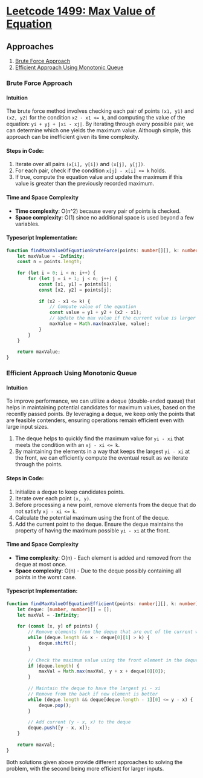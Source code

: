 # [Leetcode 1499: Max Value of Equation](https://leetcode.com/problems/max-value-of-equation/)

## Approaches

1. [Brute Force Approach](#brute-force-approach)
2. [Efficient Approach Using Monotonic Queue](#efficient-approach-using-monotonic-queue)

### Brute Force Approach

#### Intuition

The brute force method involves checking each pair of points `(x1, y1)` and `(x2, y2)` for the condition `x2 - x1 <= k`, and computing the value of the equation: `yi + yj + |xi - xj|`. By iterating through every possible pair, we can determine which one yields the maximum value. Although simple, this approach can be inefficient given its time complexity.

#### Steps in Code:

1. Iterate over all pairs `(x[i], y[i])` and `(x[j], y[j])`.
2. For each pair, check if the condition `x[j] - x[i] <= k` holds.
3. If true, compute the equation value and update the maximum if this value is greater than the previously recorded maximum.

#### Time and Space Complexity

- **Time complexity**: O(n^2) because every pair of points is checked.
- **Space complexity**: O(1) since no additional space is used beyond a few variables.

#### Typescript Implementation:

```typescript
function findMaxValueOfEquationBruteForce(points: number[][], k: number): number {
    let maxValue = -Infinity;
    const n = points.length;
    
    for (let i = 0; i < n; i++) {
        for (let j = i + 1; j < n; j++) {
            const [x1, y1] = points[i];
            const [x2, y2] = points[j];
            
            if (x2 - x1 <= k) {
                // Compute value of the equation
                const value = y1 + y2 + (x2 - x1);
                // Update the max value if the current value is larger
                maxValue = Math.max(maxValue, value);
            }
        }
    }
    
    return maxValue;
}
```

### Efficient Approach Using Monotonic Queue

#### Intuition

To improve performance, we can utilize a deque (double-ended queue) that helps in maintaining potential candidates for maximum values, based on the recently passed points. By leveraging a deque, we keep only the points that are feasible contenders, ensuring operations remain efficient even with large input sizes.

1. The deque helps to quickly find the maximum value for `yi - xi` that meets the condition with an `xj - xi <= k`.
2. By maintaining the elements in a way that keeps the largest `yi - xi` at the front, we can efficiently compute the eventual result as we iterate through the points.

#### Steps in Code:

1. Initialize a deque to keep candidates points.
2. Iterate over each point `(x, y)`.
3. Before processing a new point, remove elements from the deque that do not satisfy `xj - xi <= k`.
4. Calculate the potential maximum using the front of the deque.
5. Add the current point to the deque. Ensure the deque maintains the property of having the maximum possible `yi - xi` at the front.

#### Time and Space Complexity

- **Time complexity**: O(n) - Each element is added and removed from the deque at most once.
- **Space complexity**: O(n) - Due to the deque possibly containing all points in the worst case.

#### Typescript Implementation:

```typescript
function findMaxValueOfEquationEfficient(points: number[][], k: number): number {
    let deque: [number, number][] = [];
    let maxVal = -Infinity;
        
    for (const [x, y] of points) {
        // Remove elements from the deque that are out of the current window
        while (deque.length && x - deque[0][1] > k) {
            deque.shift();
        }
        
        // Check the maximum value using the front element in the deque
        if (deque.length) {
            maxVal = Math.max(maxVal, y + x + deque[0][0]);
        }
        
        // Maintain the deque to have the largest yi - xi
        // Remove from the back if new element is better
        while (deque.length && deque[deque.length - 1][0] <= y - x) {
            deque.pop();
        }
        
        // Add current (y - x, x) to the deque
        deque.push([y - x, x]);
    }
    
    return maxVal;
}
```

Both solutions given above provide different approaches to solving the problem, with the second being more efficient for larger inputs.

